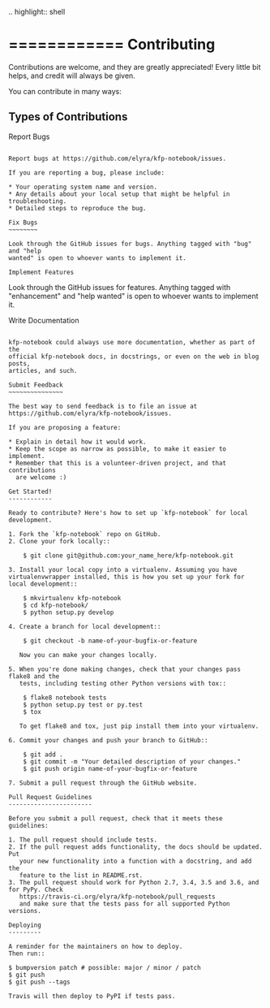 <!--
{% comment %}
Copyright 2018-2019 IBM Corporation

Licensed under the Apache License, Version 2.0 (the "License");
you may not use this file except in compliance with the License.
You may obtain a copy of the License at

http://www.apache.org/licenses/LICENSE-2.0

Unless required by applicable law or agreed to in writing, software
distributed under the License is distributed on an "AS IS" BASIS,
WITHOUT WARRANTIES OR CONDITIONS OF ANY KIND, either express or implied.
See the License for the specific language governing permissions and
limitations under the License.
{% endcomment %}
-->
.. highlight:: shell

============
Contributing
============

Contributions are welcome, and they are greatly appreciated! Every little bit
helps, and credit will always be given.

You can contribute in many ways:

Types of Contributions
----------------------

Report Bugs
~~~~~~~~~~~

Report bugs at https://github.com/elyra/kfp-notebook/issues.

If you are reporting a bug, please include:

* Your operating system name and version.
* Any details about your local setup that might be helpful in troubleshooting.
* Detailed steps to reproduce the bug.

Fix Bugs
~~~~~~~~

Look through the GitHub issues for bugs. Anything tagged with "bug" and "help
wanted" is open to whoever wants to implement it.

Implement Features
~~~~~~~~~~~~~~~~~~

Look through the GitHub issues for features. Anything tagged with "enhancement"
and "help wanted" is open to whoever wants to implement it.

Write Documentation
~~~~~~~~~~~~~~~~~~~

kfp-notebook could always use more documentation, whether as part of the
official kfp-notebook docs, in docstrings, or even on the web in blog posts,
articles, and such.

Submit Feedback
~~~~~~~~~~~~~~~

The best way to send feedback is to file an issue at https://github.com/elyra/kfp-notebook/issues.

If you are proposing a feature:

* Explain in detail how it would work.
* Keep the scope as narrow as possible, to make it easier to implement.
* Remember that this is a volunteer-driven project, and that contributions
  are welcome :)

Get Started!
------------

Ready to contribute? Here's how to set up `kfp-notebook` for local development.

1. Fork the `kfp-notebook` repo on GitHub.
2. Clone your fork locally::

    $ git clone git@github.com:your_name_here/kfp-notebook.git

3. Install your local copy into a virtualenv. Assuming you have virtualenvwrapper installed, this is how you set up your fork for local development::

    $ mkvirtualenv kfp-notebook
    $ cd kfp-notebook/
    $ python setup.py develop

4. Create a branch for local development::

    $ git checkout -b name-of-your-bugfix-or-feature

   Now you can make your changes locally.

5. When you're done making changes, check that your changes pass flake8 and the
   tests, including testing other Python versions with tox::

    $ flake8 notebook tests
    $ python setup.py test or py.test
    $ tox

   To get flake8 and tox, just pip install them into your virtualenv.

6. Commit your changes and push your branch to GitHub::

    $ git add .
    $ git commit -m "Your detailed description of your changes."
    $ git push origin name-of-your-bugfix-or-feature

7. Submit a pull request through the GitHub website.

Pull Request Guidelines
-----------------------

Before you submit a pull request, check that it meets these guidelines:

1. The pull request should include tests.
2. If the pull request adds functionality, the docs should be updated. Put
   your new functionality into a function with a docstring, and add the
   feature to the list in README.rst.
3. The pull request should work for Python 2.7, 3.4, 3.5 and 3.6, and for PyPy. Check
   https://travis-ci.org/elyra/kfp-notebook/pull_requests
   and make sure that the tests pass for all supported Python versions.

Deploying
---------

A reminder for the maintainers on how to deploy.
Then run::

$ bumpversion patch # possible: major / minor / patch
$ git push
$ git push --tags

Travis will then deploy to PyPI if tests pass.

